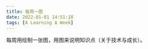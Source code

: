 ```yaml
---
title: 每周一图
date: 2022-01-01 14:51:18
tags: [A Learning A Week]
---
```


每周用绘制一张图，用图来说明知识点（关于技术与成长）。

